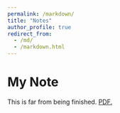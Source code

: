 ```yaml
---
permalink: /markdown/
title: "Notes"
author_profile: true
redirect_from: 
  - /md/
  - /markdown.html
---
```

My Note
======
This is far from being finished.
<a href="PallazCat.github.io/folder/document.pdf" target="_Examples_in_Mathematics 1">PDF.</a>


